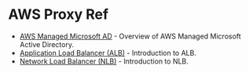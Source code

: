 # AWS Proxy Ref

- [AWS Managed Microsoft AD](https://docs.aws.amazon.com/directoryservice/latest/admin-guide/directory_microsoft_ad.html) - Overview of AWS Managed Microsoft Active Directory.
- [Application Load Balancer (ALB)](https://docs.aws.amazon.com/elasticloadbalancing/latest/application/introduction.html) - Introduction to ALB.
- [Network Load Balancer (NLB)](https://docs.aws.amazon.com/elasticloadbalancing/latest/network/introduction.html) - Introduction to NLB.
